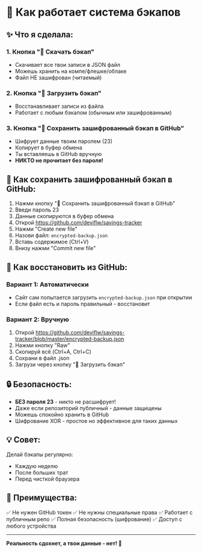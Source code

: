 # 🔐 Как работает система бэкапов

## ✨ Что я сделала:

### 1. **Кнопка "💾 Скачать бэкап"**
- Скачивает все твои записи в JSON файл
- Можешь хранить на компе/флешке/облаке
- Файл НЕ зашифрован (читаемый)

### 2. **Кнопка "📂 Загрузить бэкап"**
- Восстанавливает записи из файла
- Работает с любым бэкапом (обычным или зашифрованным)

### 3. **Кнопка "🔐 Сохранить зашифрованный бэкап в GitHub"**
- Шифрует данные твоим паролем (23)
- Копирует в буфер обмена
- Ты вставляешь в GitHub вручную
- **НИКТО не прочитает без пароля!**

## 📝 Как сохранить зашифрованный бэкап в GitHub:

1. Нажми кнопку "🔐 Сохранить зашифрованный бэкап в GitHub"
2. Введи пароль 23
3. Данные скопируются в буфер обмена
4. Открой https://github.com/deviflw/savings-tracker
5. Нажми "Create new file"
6. Назови файл: `encrypted-backup.json`
7. Вставь содержимое (Ctrl+V)
8. Внизу нажми "Commit new file"

## 🔄 Как восстановить из GitHub:

### Вариант 1: Автоматически
- Сайт сам попытается загрузить `encrypted-backup.json` при открытии
- Если файл есть и пароль правильный - восстановит

### Вариант 2: Вручную
1. Открой https://github.com/deviflw/savings-tracker/blob/master/encrypted-backup.json
2. Нажми кнопку "Raw"
3. Скопируй всё (Ctrl+A, Ctrl+C)
4. Сохрани в файл .json
5. Загрузи через кнопку "📂 Загрузить бэкап"

## 🔒 Безопасность:

- **БЕЗ пароля 23** - никто не расшифрует!
- Даже если репозиторий публичный - данные защищены
- Можешь спокойно хранить в GitHub
- Шифрование XOR - простое но эффективное для таких данных

## 💡 Совет:

Делай бэкапы регулярно:
- Каждую неделю
- После больших трат
- Перед чисткой браузера

## 🚀 Преимущества:

✅ Не нужен GitHub токен
✅ Не нужны специальные права
✅ Работает с публичным репо
✅ Полная безопасность (шифрование)
✅ Доступ с любого устройства

---

**Реальность сдохнет, а твои данные - нет! 💪**
